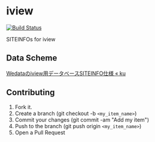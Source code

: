 # iview

[![Build Status](https://travis-ci.org/wedata/iview.png?branch=master)](https://travis-ci.org/wedata/iview)

SITEINFOs for iview

## Data Scheme

[Wedataのiview用データベースSITEINFO仕様 « ku](http://ido.nu/kuma/2008/10/02/wedata-iview-database-specification-draft/
)

## Contributing

1. Fork it.
1. Create a branch (git checkout -b `<my_item_name>`)
1. Commit your changes (git commit -am "Add my item")
1. Push to the branch (git push origin `<my_item_name>`)
1. Open a Pull Request
